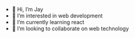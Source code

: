 - 👋 Hi, I’m Jay
- 👀 I’m interested in web development
- 🌱 I’m currently learning react
- 💞️ I’m looking to collaborate on web technology

<!---
jayanth-7/jayanth-7 is a ✨ special ✨ repository because its `README.md` (this file) appears on your GitHub profile.
You can click the Preview link to take a look at your changes.
--->
